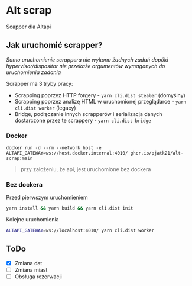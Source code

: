 # Alt scrap
Scapper dla Altapi

## Jak uruchomić scrapper?

*Samo uruchomienie scrappera nie wykona żadnych zadań dopóki hypervisor/dispositor nie przekaże argumentów wymaganych do uruchomienia zadania*

Scrapper ma 3 tryby pracy:
 - Scrapping poprzez HTTP forgery - `yarn cli.dist stealer` (domyślny)
 - Scrapping poprzez analizę HTML w uruchomionej przeglądarce - `yarn cli.dist worker` (legacy)
 - Bridge, podłączanie innych scrapperów i serializacja danych dostarczone przez te scrappery - `yarn cli.dist bridge` 

### Docker
```
docker run -d --rm --network host -e ALTAPI_GATEWAY=ws://host.docker.internal:4010/ ghcr.io/pjatk21/alt-scrap:main
```
> przy założeniu, że api, jest uruchomione bez dockera

### Bez dockera
Przed pierwszym uruchomieniem
```bash
yarn install && yarn build && yarn cli.dist init
```
Kolejne uruchomienia
```bash
ALTAPI_GATEWAY=ws://localhost:4010/ yarn cli.dist worker
```

## ToDo
 - [x] Zmiana dat
 - [ ] Zmiana miast
 - [ ] Obsługa rezerwacji
